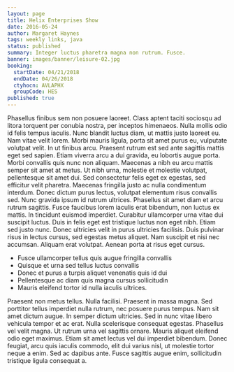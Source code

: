 ```yaml
---
layout: page
title: Helix Enterprises Show
date: 2016-05-24
author: Margaret Haynes
tags: weekly links, java
status: published
summary: Integer luctus pharetra magna non rutrum. Fusce.
banner: images/banner/leisure-02.jpg
booking:
  startDate: 04/21/2018
  endDate: 04/26/2018
  ctyhocn: AVLAPHX
  groupCode: HES
published: true
---
```

Phasellus finibus sem non posuere laoreet. Class aptent taciti sociosqu ad litora torquent per conubia nostra, per inceptos himenaeos. Nulla mollis odio id felis tempus iaculis. Nunc blandit luctus diam, ut mattis justo laoreet eu. Nam vitae velit lorem. Morbi mauris ligula, porta sit amet purus eu, vulputate volutpat velit. In ut finibus arcu. Praesent rutrum est sed ante sagittis mattis eget sed sapien. Etiam viverra arcu a dui gravida, eu lobortis augue porta. Morbi convallis quis nunc non aliquam. Maecenas a nibh eu arcu mattis semper sit amet at metus.
Ut nibh urna, molestie et molestie volutpat, pellentesque sit amet dui. Sed consectetur felis eget ex egestas, sed efficitur velit pharetra. Maecenas fringilla justo ac nulla condimentum interdum. Donec dictum purus lectus, volutpat elementum risus convallis sed. Nunc gravida ipsum id rutrum ultrices. Phasellus sit amet diam et arcu rutrum sagittis. Fusce faucibus lorem iaculis erat bibendum, non luctus ex mattis. In tincidunt euismod imperdiet. Curabitur ullamcorper urna vitae dui suscipit luctus. Duis in felis eget est tristique luctus non eget nibh. Etiam sed justo nunc. Donec ultricies velit in purus ultricies facilisis. Duis pulvinar risus in lectus cursus, sed egestas metus aliquet. Nam suscipit et nisi nec accumsan. Aliquam erat volutpat. Aenean porta at risus eget cursus.

* Fusce ullamcorper tellus quis augue fringilla convallis
* Quisque et urna sed tellus luctus convallis
* Donec et purus a turpis aliquet venenatis quis id dui
* Pellentesque ac diam quis magna cursus sollicitudin
* Mauris eleifend tortor id nulla iaculis ultrices.

Praesent non metus tellus. Nulla facilisi. Praesent in massa magna. Sed porttitor tellus imperdiet nulla rutrum, nec posuere purus tempus. Nam sit amet dictum augue. In semper dictum ultricies. Sed in nunc vitae libero vehicula tempor et ac erat. Nulla scelerisque consequat egestas. Phasellus vel velit magna. Ut rutrum urna vel sagittis ornare. Mauris aliquet eleifend odio eget maximus. Etiam sit amet lectus vel dui imperdiet bibendum. Donec feugiat, arcu quis iaculis commodo, elit dui varius nisl, ut molestie tortor neque a enim. Sed ac dapibus ante. Fusce sagittis augue enim, sollicitudin tristique ligula consequat a.

